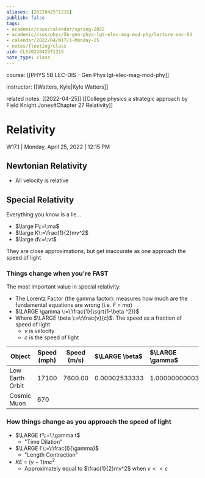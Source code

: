 ```yaml
---
aliases: [20220425T1215]
publish: false
tags:
- academic/csus/calendar/spring-2022
- academic/csus/phys/5b-gen-phys-lgt-elec-mag-mod-phy/lecture-sec-03
- calendar/2022/04/W17/1-Monday-25
- notes/fleeting/class
uid: CLS20220425T1215
note_type: class
---
```


course: [[PHYS 5B LEC-DIS - Gen Phys lgt-elec-mag-mod-phy]]

instructor: [[Watters, Kyle|Kyle Watters]]

related notes: [[2022-04-25]] [[College physics a strategic approach by Field Knight Jones#Chapter 27 Relativity]]

# Relativity

W17.1 | Monday, April 25, 2022 | 12:15 PM

## Newtonian Relativity

- All velocity is relative

## Special Relativity

Everything you know is a lie...

- $\large F\:=\:ma$
- $\large K\:=\frac{1}{2}mv^2$
- $\large d\:=\:vt$

They are close approximations, but get inaccurate as one approach the speed of light

### Things change when you're FAST

The most important value in special relativity:

- The Lorentz Factor (the gamma factor): measures how much are the fundamental equations are wrong (i.e. $F\:=\:ma$)
- $\LARGE \gamma \:=\:\frac{1}{\sqrt{1-\beta ^2}}$
- Where $\LARGE \beta \:=\:\frac{v}{c}$: The speed as a fraction of speed of light
	- $v$ is velocity
	- $c$ is the speed of light

| Object          | Speed (mph) | Speed (m/s) | $\LARGE \beta$ | $\LARGE \gamma$ |
| --------------- | ----------- | ----------- |:-------------- |:--------------- |
| Low Earth Orbit | 17100       | 7600.00     | 0.00002533333  | 1.000000000032  |
| Cosmic Muon |    670         |             |                |                 |

### How things change as you approach the speed of light

- $\LARGE t'\:=\:\gamma t$
	- "Time Dilation"
- $\LARGE l'\:=\:\frac{l}{\gamma}$
	- "Length Contraction"
- $KE\:=\:\left(\gamma \:-\:1\right)mc^2$
	- Approximately equal to $\frac{1}{2}mv^2$ when $v << c$
